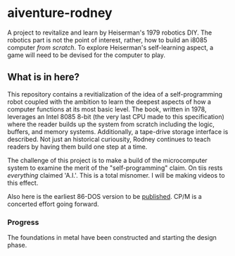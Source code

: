 # aiventure-rodney

A project to revitalize and learn by Heiserman's 1979 robotics DIY. The robotics part is not the point of interest, rather, how to build an i8085 computer _from scratch_. To explore Heiserman's self-learning aspect, a game will need to be devised for the computer to play.

## What is in here?

This repository contains a revitialization of the idea of a self-programming robot coupled with the ambition to learn the deepest aspects of how a computer functions at its most basic level. The book, written in 1978, leverages an Intel 8085 8-bit (the very last CPU made to this specification) where the reader builds up the system from scratch including the logic, buffers, and memory systems. Additionally, a tape-drive storage interface is described. Not just an historical curiousity, Rodney continues to teach readers by having them build one step at a time.

The challenge of this project is to make a build of the microcomputer system to examine the merit of the "self-programming" claim. On tiis rests *everything* claimed 'A.I.'. This is a total misnomer. I will be making videos to this effect.

Also here is the earliest 86-DOS version to be [published](/software/ReadMe.md). CP/M is a concerted effort going forward.

### Progress

The foundations in metal have been constructed and starting the design phase.
